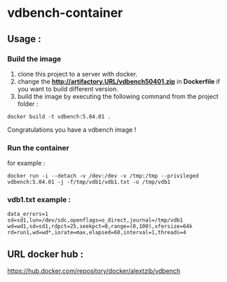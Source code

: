 # vdbench-container


## Usage :

### Build the image 

1. clone this project to a server with docker.
2. change the **http://artifactory.URL/vdbench50401.zip** in **Dockerfile** if you want to build different version. 
3. build the image by executing the following command from the project folder : 

```
docker build -t vdbench:5.04.01 .
```
Congratulations you have a vdbench image ! 

### Run the container 
for example : 
```
docker run -i --detach -v /dev:/dev -v /tmp:/tmp --privileged vdbench:5.04.01 -j -f/tmp/vdb1/vdb1.txt -o /tmp/vdb1
```
### vdb1.txt example : 

```
data_errors=1
sd=sd1,lun=/dev/sdc,openflags=o_direct,journal=/tmp/vdb1
wd=wd1,sd=sd1,rdpct=25,seekpct=0,range=(0,100),xfersize=64k
rd=run1,wd=wd*,iorate=max,elapsed=60,interval=1,threads=4
```

## URL docker hub : 
https://hub.docker.com/repository/docker/alextzib/vdbench

